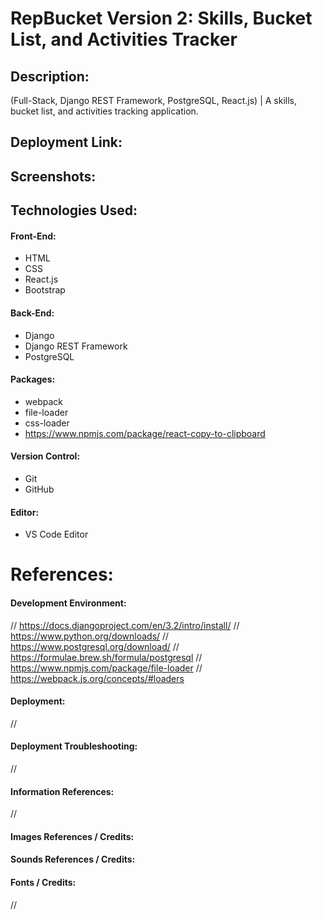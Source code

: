 # RepBucket Version 2: Skills, Bucket List, and Activities Tracker

## Description:
(Full-Stack, Django REST Framework, PostgreSQL, React.js) | A skills, bucket list, and activities tracking application.

## Deployment Link:

## Screenshots:

## Technologies Used:
#### Front-End:
- HTML
- CSS
- React.js
- Bootstrap
#### Back-End:
- Django
- Django REST Framework
- PostgreSQL
#### Packages:
- webpack
- file-loader
- css-loader
- https://www.npmjs.com/package/react-copy-to-clipboard
#### Version Control:
- Git
- GitHub
#### Editor:
- VS Code Editor

# References:
#### Development Environment:
// https://docs.djangoproject.com/en/3.2/intro/install/
// https://www.python.org/downloads/
// https://www.postgresql.org/download/
// https://formulae.brew.sh/formula/postgresql
// https://www.npmjs.com/package/file-loader
// https://webpack.js.org/concepts/#loaders
#### Deployment:
// 
#### Deployment Troubleshooting:
// 
#### Information References:
// 
#### Images References / Credits:
#### Sounds References / Credits:
#### Fonts / Credits:
// 